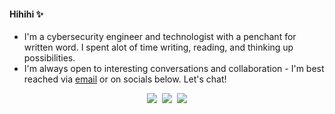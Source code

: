 #### Hihihi ✨

- I'm a cybersecurity engineer and technologist with a penchant for written word. I spent alot of time writing, reading, and thinking up possibilities.
- I'm always open to interesting conversations and collaboration - I'm best reached via [email]() or on socials below. Let's chat!


<p align="center">
   <kbd>
  <a href="https://twitter.com/ashleytolb"><img src="https://img.shields.io/badge/-%40ashleytolb-F4C2C2?style=for-the-badge&logo=twitter" /></a>
</a> <a href="https://www.linkedin.com/in/ashleytolbert" title="LinkedIn"><img src="https://img.shields.io/badge/-ashleytolbert-F88379?style=for-the-badge&logo=Linkedin" /></a> <a href="https://www.ashleytolbert.com" title="Personal Site"><img src="https://img.shields.io/badge/-ashleytolbert.com-3F00FF?style=for-the-badge&logo=ApacheSpark" /></a>
  </kbd>
</p>

</a>
  </kbd>
</p>

<!--
**ashleytolbert/ashleytolbert** is a ✨ _special_ ✨ repository because its `README.md` (this file) appears on your GitHub profile.
-->
